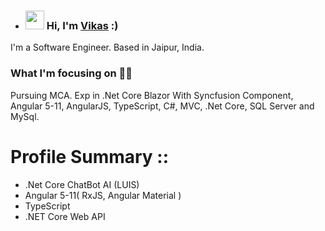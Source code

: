 - ### <img src="https://media.giphy.com/media/hvRJCLFzcasrR4ia7z/giphy.gif" width="30px"> Hi, I'm [Vikas](https://www.linkedin.com/in/vikaskumar4ever/) :)
I'm a Software Engineer. Based in Jaipur, India.
### What I'm focusing on 👨‍💻
Pursuing MCA. Exp in .Net Core Blazor With Syncfusion Component, Angular 5-11, AngularJS, TypeScript, C#, MVC, .Net Core, SQL Server and MySql.
# Profile Summary ::
- .Net Core ChatBot AI (LUIS)
- Angular 5-11( RxJS, Angular Material )
- TypeScript
- .NET Core Web API
 
<!---
vikaskumar4ever/vikaskumar4ever is a ✨ special ✨ repository because its `README.md` (this file) appears on your GitHub profile.
You can click the Preview link to take a look at your changes.
--->
